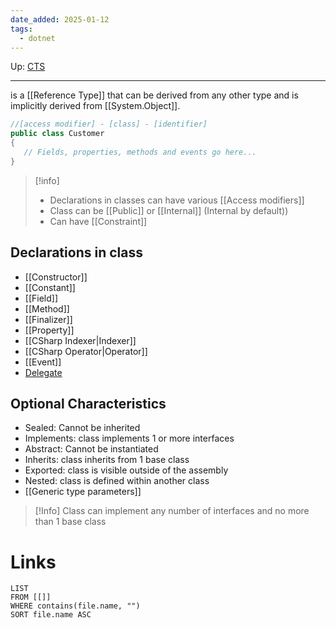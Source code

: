 ```yaml
---
date_added: 2025-01-12
tags:
  - dotnet
---
```

Up: [CTS](CTS.md)
___
is a [[Reference Type]] that can be derived from any other type and is implicitly derived from [[System.Object]].
``` csharp
//[access modifier] - [class] - [identifier]
public class Customer
{
   // Fields, properties, methods and events go here...
}
```


>[!info]
> - Declarations in classes can have various [[Access modifiers]]
> - Class can be [[Public]] or [[Internal]] (Internal by default))
> - Can have [[Constraint]]

## Declarations in class

- [[Constructor]]
- [[Constant]]
- [[Field]]
- [[Method]]
- [[Finalizer]]
- [[Property]]
- [[CSharp Indexer|Indexer]]
- [[CSharp Operator|Operator]]
- [[Event]]
- [Delegate](Delegate.md)
## Optional Characteristics

 - Sealed: Cannot be inherited
 - Implements: class implements 1 or more interfaces
 - Abstract: Cannot be instantiated
 - Inherits: class inherits from 1 base class
 - Exported: class is visible outside of the assembly
 - Nested: class is defined within another class
 - [[Generic type parameters]]
 >[!Info]
>Class can implement any number of interfaces and no more than 1 base class
# Links
```dataview
LIST
FROM [[]]
WHERE contains(file.name, "")
SORT file.name ASC
```
